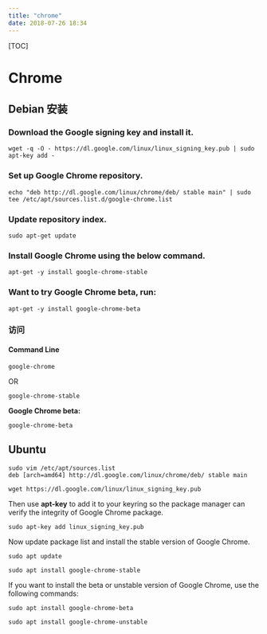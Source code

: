 ```yaml
---
title: "chrome"
date: 2018-07-26 18:34
---
```


[TOC]



# Chrome 



## Debian 安装



### Download the Google signing key and install it.

```
wget -q -O - https://dl.google.com/linux/linux_signing_key.pub | sudo apt-key add -
```



### Set up Google Chrome repository.

```
echo "deb http://dl.google.com/linux/chrome/deb/ stable main" | sudo tee /etc/apt/sources.list.d/google-chrome.list
```



### Update repository index.

```
sudo apt-get update
```



### Install Google Chrome using the below command.

```
apt-get -y install google-chrome-stable
```



### **Want to try Google Chrome beta, run:**

```
apt-get -y install google-chrome-beta
```



### 访问

#### Command Line

```
google-chrome
```

OR

```
google-chrome-stable
```

**Google Chrome beta:**

```
google-chrome-beta
```





## Ubuntu 

```
sudo vim /etc/apt/sources.list
deb [arch=amd64] http://dl.google.com/linux/chrome/deb/ stable main
```

```
wget https://dl.google.com/linux/linux_signing_key.pub
```

Then use **apt-key** to add it to your keyring so the package manager can verify the integrity of Google Chrome package.

```
sudo apt-key add linux_signing_key.pub
```

Now update package list and install the stable version of Google Chrome.

```
sudo apt update

sudo apt install google-chrome-stable
```

If you want to install the beta or unstable version of Google Chrome, use the following commands:

```
sudo apt install google-chrome-beta

sudo apt install google-chrome-unstable
```